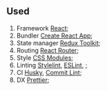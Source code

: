 ## Used

1. Framework [React](https://reactjs.org);
2. Bundler [Create React App](https://create-react-app.dev);
3. State manager [Redux Toolkit](https://redux-toolkit.js.org);
4. Routing [React Router](https://reactrouter.com);
5. Style [CSS Modules](https://create-react-app.dev/docs/adding-a-css-modules-stylesheet);
6. Linting [Stylelint](https://stylelint.io), [ESLint](https://eslint.org), ;
7. CI [Husky](https://typicode.github.io/husky/#), [Commit Lint](https://commitlint.js.org/#);
8. DX [Prettier](https://prettier.io);
